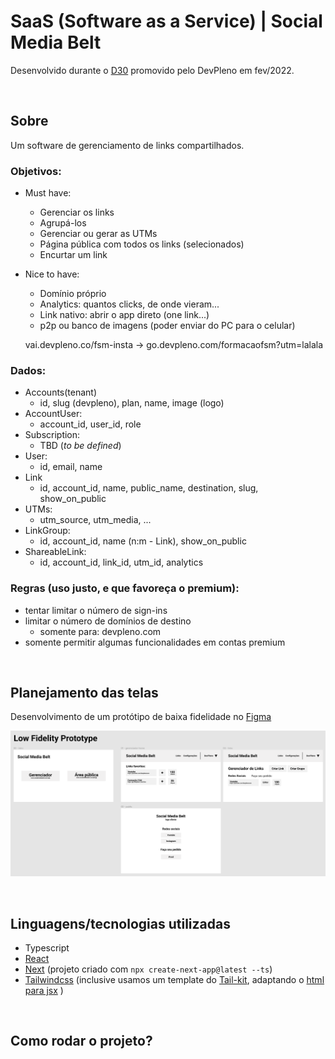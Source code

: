 # SaaS (Software as a Service) | Social Media Belt

Desenvolvido durante o [D30](https://www.youtube.com/c/DevPlenoD30) promovido pelo DevPleno em fev/2022.

<br>

## Sobre

Um software de gerenciamento de links compartilhados.

### Objetivos:

- Must have:
  - Gerenciar os links
  - Agrupá-los
  - Gerenciar ou gerar as UTMs
  - Página pública com todos os links (selecionados)
  - Encurtar um link

- Nice to have:
  - Domínio próprio
  - Analytics: quantos clicks, de onde vieram...
  - Link nativo: abrir o app direto (one link...)
  - p2p ou banco de imagens (poder enviar do PC para o celular)

  vai.devpleno.co/fsm-insta -> go.devpleno.com/formacaofsm?utm=lalala


### Dados:

- Accounts(tenant)
  - id, slug (devpleno), plan, name, image (logo)
- AccountUser:
  - account_id, user_id, role
- Subscription:
  - TBD (_to be defined_)
- User:
  - id, email, name
- Link
  - id, account_id, name, public_name, destination, slug, show_on_public
- UTMs:
  - utm_source, utm_media, ...
- LinkGroup:
  - id, account_id, name (n:m - Link), show_on_public
- ShareableLink:
  - id, account_id, link_id, utm_id, analytics


### Regras (uso justo, e que favoreça o premium):
- tentar limitar o número de sign-ins
- limitar o número de domínios de destino
  - somente para: devpleno.com
- somente permitir algumas funcionalidades em contas premium

<br>

## Planejamento das telas

Desenvolvimento de um protótipo de baixa fidelidade no [Figma](https://www.figma.com/file/HKXZoDqn9z9OR7PjmQaOsB/Untitled?node-id=0%3A1)

![protótipo de baixa fidelidade](./img/low-fidelity-prototipe.png)

<br>

## Linguagens/tecnologias utilizadas

- Typescript
- [React](https://pt-br.reactjs.org/)
- [Next](https://nextjs.org/) (projeto criado com `npx create-next-app@latest --ts`)
- [Tailwindcss](https://tailwindcss.com/docs/guides/nextjs) (inclusive usamos um template do [Tail-kit](https://www.tailwind-kit.com/templates/datadashboard), adaptando o [html para jsx](https://magic.reactjs.net/htmltojsx.htm) )

<br>

## Como rodar o projeto?
